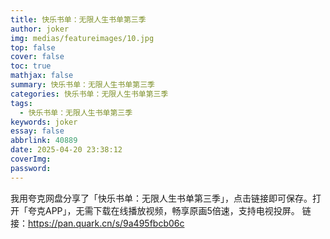 ```yaml
---
title: 快乐书单：无限人生书单第三季
author: joker
img: medias/featureimages/10.jpg
top: false
cover: false
toc: true
mathjax: false
summary: 快乐书单：无限人生书单第三季
categories: 快乐书单：无限人生书单第三季
tags:
  - 快乐书单：无限人生书单第三季
keywords: joker
essay: false
abbrlink: 40889
date: 2025-04-20 23:38:12
coverImg:
password:
---
```


我用夸克网盘分享了「快乐书单：无限人生书单第三季」，点击链接即可保存。打开「夸克APP」，无需下载在线播放视频，畅享原画5倍速，支持电视投屏。
链接：https://pan.quark.cn/s/9a495fbcb06c
